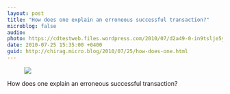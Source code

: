 ```yaml
---
layout: post
title: "How does one explain an erroneous successful transaction?"
microblog: false
audio: 
photo: https://cdtestweb.files.wordpress.com/2010/07/d2a49-0-in9tslje5y46t73.jpg
date: 2010-07-25 15:35:00 +0400
guid: http://chirag.micro.blog/2010/07/25/how-does-one.html
---
```

<figure><img src="https://cdtestweb.files.wordpress.com/2010/07/d2a49-0-in9tslje5y46t73.jpg"></figure><p>How does one explain an erroneous successful transaction?</p>
